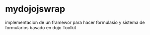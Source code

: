 mydojojswrap
============

implementacion de un framewor para hacer formulasio y sistema de formularios basado en dojo Toolkit
